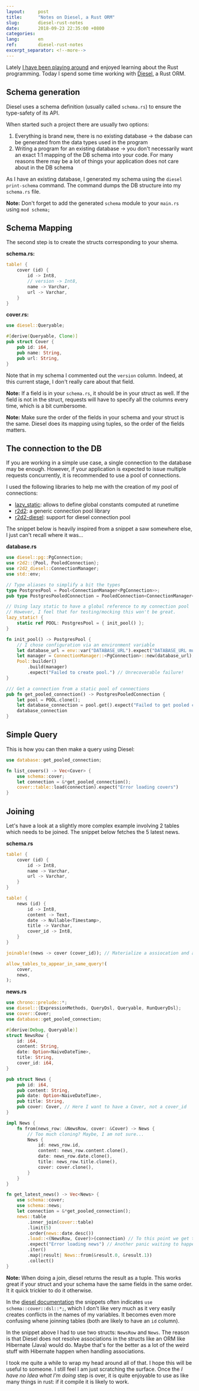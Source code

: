 ```yaml
---
layout:     post
title:      "Notes on Diesel, a Rust ORM"
slug:       diesel-rust-notes
date:       2018-09-23 22:35:00 +0800
categories:
lang:       en
ref:        diesel-rust-notes
excerpt_separator: <!--more-->
---
```


Lately [I have been playing around](https://twitter.com/pj_Leward/status/1005856316840030208) and enjoyed learning about the Rust programming. Today I spend some time working with [Diesel](http://diesel.rs/), a Rust ORM. 

<!--more-->

## Schema generation

Diesel uses a schema definition (usually called `schema.rs`) to ensure the type-safety of its API. 

When started such a project there are usually two options: 

1. Everything is brand new, there is no existing database 
    -> the dabase can be generated from the data types used in the program
2. Writing a program for an existing database -> you don't necessarily want an exact 1:1 mapping of 
    the DB schema into your code. For many reasons there may be a lot of things your application does not care about in the DB schema

As I have an existing database, I generated my schema using the `diesel print-schema` command. 
The command dumps the DB structure into my `schema.rs` file. 

**Note:** Don't forget to add the generated `schema` module to your `main.rs` using `mod schema;`

## Schema Mapping

The second step is to create the structs corresponding to your shema. 

**schema.rs:**
```rust
table! {
    cover (id) {
        id -> Int8,
        // version -> Int8,
        name -> Varchar,
        url -> Varchar,
    }
}
```

**cover.rs:**
```rust
use diesel::Queryable;

#[derive(Queryable, Clone)]
pub struct Cover {
    pub id: i64,
    pub name: String,
    pub url: String,
}
```

Note that in my schema I commented out the `version` column. Indeed, at this current stage, I don't really care about that field. 

**Note:** If a field is in your `schema.rs`, it should be in your struct as well. If the field is not in the struct, requests will have to specify all the columns every time, which is a bit cumbersome.

**Note:** Make sure the order of the fields in your schema and your struct is the same. Diesel does its mapping using tuples, so the order of the fields matters. 


## The connection to the DB 

If you are working in a simple use case, a single connection to the database may be enough. 
However, if your application is expected to issue multiple requests concurrently, it is recommended to use a pool of connections.

I used the following libraries to help me with the creation of my pool of connections: 
- [lazy_static](https://crates.io/crates/lazy_static): allows to define global constants computed at runetime
- [r2d2](https://crates.io/crates/r2d2): a generic connection pool library
- [r2d2-diesel](https://crates.io/crates/r2d2-diesel): support for diesel connection pool

The snippet below is heavily inspired from a snippet a saw somewhere else, I just can't recall where it was... 

**database.rs**
```rust
use diesel::pg::PgConnection;
use r2d2::{Pool, PooledConnection};
use r2d2_diesel::ConnectionManager;
use std::env;

// Type aliases to simplify a bit the types
type PostgresPool = Pool<ConnectionManager<PgConnection>>;
pub type PostgresPooledConnection = PooledConnection<ConnectionManager<PgConnection>>;

// Using lazy static to have a global reference to my connection pool
// However, I feel that for testing/mocking this won't be great.
lazy_static! {
    static ref POOL: PostgresPool = { init_pool() };
}

fn init_pool() -> PostgresPool {
    // I chose configuration via an environment variable
    let database_url = env::var("DATABASE_URL").expect("DATABASE_URL must be set");
    let manager = ConnectionManager::<PgConnection>::new(database_url);
    Pool::builder()
        .build(manager)
        .expect("Failed to create pool.") // Unrecoverable failure!
}

/// Get a connection from a static pool of connections
pub fn get_pooled_connection() -> PostgresPooledConnection {
    let pool = POOL.clone();
    let database_connection = pool.get().expect("Failed to get pooled connection"); // Not sure when a panic is triggered here
    database_connection
}
```

## Simple Query

This is how you can then make a query using Diesel: 

```rust
use database::get_pooled_connection;

fn list_covers() -> Vec<Cover> {
    use schema::cover;
    let connection = &*get_pooled_connection();
    cover::table::load(connection).expect("Error loading covers")
}
```

## Joining

Let's have a look at a slightly more complex example involving 2 tables which needs to be joined. 
The snippet below fetches the 5 latest news. 


**schema.rs**
```rust
table! {
    cover (id) {
        id -> Int8,
        name -> Varchar,
        url -> Varchar,
    }
}

table! {
    news (id) {
        id -> Int8,
        content -> Text,
        date -> Nullable<Timestamp>,
        title -> Varchar,
        cover_id -> Int8,
    }
}

joinable!(news -> cover (cover_id)); // Materialize a assiocation and a foreign key

allow_tables_to_appear_in_same_query!(
    cover,
    news,
);
```


**news.rs**
```rust
use chrono::prelude::*;
use diesel::{ExpressionMethods, QueryDsl, Queryable, RunQueryDsl};
use cover::Cover;
use database::get_pooled_connection;

#[derive(Debug, Queryable)]
struct NewsRow {
    id: i64,
    content: String,
    date: Option<NaiveDateTime>,
    title: String,
    cover_id: i64,
}

pub struct News {
    pub id: i64,
    pub content: String,
    pub date: Option<NaiveDateTime>,
    pub title: String,
    pub cover: Cover, // Here I want to have a Cover, not a cover_id
}

impl News {
    fn from(news_row: &NewsRow, cover: &Cover) -> News {
        // Too much cloning? Maybe, I am not sure... 
        News {
            id: news_row.id,
            content: news_row.content.clone(),
            date: news_row.date.clone(),
            title: news_row.title.clone(),
            cover: cover.clone(),
        }
    }
}

fn get_latest_news() -> Vec<News> {
    use schema::cover;
    use schema::news;
    let connection = &*get_pooled_connection();
    news::table
        .inner_join(cover::table)
        .limit(5)
        .order(news::date.desc())
        .load::<(NewsRow, Cover)>(connection) // To this point we get the result as a tuple. 
        .expect("Error loading news") // Another panic waiting to happen!
        .iter()
        .map(|result| News::from(&result.0, &result.1))
        .collect()
}
```

**Note:** When doing a join, diesel returns the result as a tuple. 
This works great if your struct and your schema have the same fields in the same order. 
It it quick trickier to do it otherwise.

In the [diesel documentation](http://diesel.rs/guides/getting-started/) the snippets often indicates `use schema::cover::dsl::*;`, which I don't like very much as it very easily creates conflicts in the names of my variables. It becomes even more confusing whene joinning tables (both are likely to have an `id` column).

In the snippet above I had to use two structs: `NewsRow` and `News`. The reason is that Diesel does not resolve associations in the structs like an ORM like Hibernate (Java) would do. Maybe that's for the better as a lot of the weird stuff with Hibernate happen when handling associations.

I took me quite a while to wrap my head around all of that. I hope this will be useful to someone. I still feel I am just scratching the surface. Once the *I have no Idea what I'm doing* step is over, it is quite enjoyable to use as like many things in rust: if it compile it is likely to work.